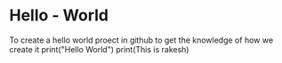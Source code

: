 # Hello - World
To create a hello world proect in github to get the knowledge of how we create it
print("Hello World")
print(This is rakesh)
